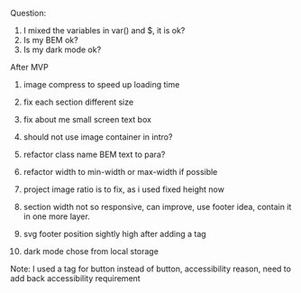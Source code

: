 Question:
1. I mixed the variables in var() and $, it is ok?
2. Is my BEM ok? 
3. Is my dark mode ok? 


After MVP
1. image compress to speed up loading time

2. fix each section different size 
3. fix about me small screen text box
4. should not use image container in intro? 
5. refactor class name BEM text to para?
6. refactor width to min-width or max-width if possible
7. project image ratio is to fix, as i used fixed height now
8. section width not so responsive, can improve, use footer idea, contain it in one more layer. 
9. svg footer position sightly high after adding a tag
10. dark mode chose from local storage

Note:
I used a tag for button instead of button, accessibility reason, need to add back accessibility requirement 